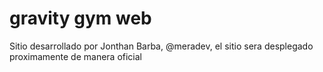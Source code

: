 # gravity gym web
Sitio desarrollado por Jonthan Barba, @meradev, el sitio sera desplegado proximamente de manera oficial

